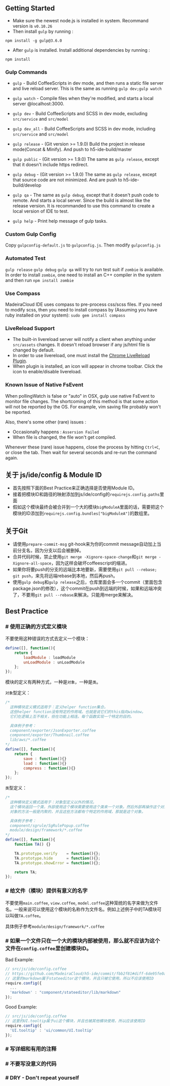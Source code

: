 ## Getting Started
* Make sure the newest node.js is installed in system. Recommand version is `v0.10.26`
* Then install `gulp` by running :
```
npm install -g gulp@3.6.0
```
* After `gulp` is installed. Install additional dependencies by running :
```
npm install
```

### Gulp Commands
* `gulp` - Build CoffeeScripts in dev mode, and then runs a static file server and live reload server. This is the same as running `gulp dev;gulp watch`
* `gulp watch` - Compile files when they're modified, and starts a local server @localhost:3000.
* `gulp dev` - Build CoffeeScripts and SCSS in dev mode, excluding `src/service` and `src/model`
* `gulp dev_all` - Build CoffeeScripts and SCSS in dev mode, including `src/service` and `src/model`

* `gulp release` - (Git version >= 1.9.0) Build the project in release mode(Concat & Minify). And push to h5-ide-build/master
* `gulp public`  - (Git version >= 1.9.0) The same as `gulp release`, except that it doesn't include https redirect.
* `gulp debug`   - (Git version >= 1.9.0) The same as `gulp release`, except that source code are not minimized. And are push to h5-ide-build/develop
* `gulp qa`      - The same as `gulp debug`, except that it doesn't push code to remote. And starts a local server. Since the build is almost like the release version. It is recommanded to use this command to create a local version of IDE to test.
* `gulp help`    - Print help message of gulp tasks.


### Custom Gulp Config
Copy `gulpconfig-default.js` to `gulpconfig.js`. Then modify `gulpconfig.js`


### Automated Test
`gulp release` `gulp debug` `gulp qa` will try to run test suit if `zombie` is available. In order to install `zombie`, one need to install an C++ compiler in the system and then run `npm install zombie`


### Use Compass
MadeiraCloud IDE uses compass to pre-process css/scss files. If you need to modify scss, then you need to install compass by (Assuming you have ruby installed on your system):
`sudo gem install compass`


### LiveReload Support
* The built-in livereload server will notify a client when anything under `src/assets` changes. It doesn't reload browser if any js/html file is changed by default.
* In order to use livereload, one must install the [Chrome LiveReload Plugin](https://chrome.google.com/webstore/detail/livereload/jnihajbhpnppcggbcgedagnkighmdlei).
* When plugin is installed, an icon will appear in chrome toolbar. Click the icon to enable/disable livereload.


### Known Issue of Native FsEvent
When pollingWatch is false or "auto" in OSX, gulp use native FsEvent to monitor file changes. The shortcoming of this method is that some action will not be reported by the OS. For example, vim saving file probably won't be reported.

Also, there's some other (rare) issues :
* Occasionally happens : `Assersion Failed`
* When file is changed, the file won't get compiled.

Whenever these (rare) issue happens, close the process by hitting `Ctrl+C`, or close the tab. Then wait for several seconds and re-run the command again.


## 关于 js/ide/config & Module ID
* 首先按照下面的Best Practice来正确选择是否使用Module ID。
* 接着把模块ID和路径的映射添加到js/ide/config的`requirejs.config.paths`里面
* 假如这个模块最终会被合并到一个大的模块`bigModuleA`里面的话，需要把这个模块的ID添加到`requirejs.config.bundles["bigModuleA"]`的数组里。

## 关于Git
* 请使用`prepare-commit-msg` git-hook来为你的commit message自动加上当前分支名，因为分支以后会被删掉。
* 合并代码时候，禁止使用`git merge -Xignore-space-change`和`git merge -Xignore-all-space`，因为这样会破坏coffeescript的缩进。
* 如果你将要push的分支的远端比本地要新，需要使用`git pull --rebase; git push`，来先将远端rebase到本地，然后再push。
* 使用`gulp debug`和`gulp release`之后，仓库里面会多一个commit（里面包含package.json的修改），这个commit在push到远端的时候，如果和远端冲突了，不要用`git pull --rebase`来解决。只能用merge来解决。


## Best Practice
### # 使用正确的方式定义模块
不要使用这种错误的方式去定义一个模块：
```js
define([], function(){
    return {
        loadModule : loadModule
        unLoadModule : unLoadModule
    };
});
```

模块的定义有两种方式，一种是`对象`，一种是`类`。

`对象`型定义：
```js
/*
  这种模块定义模式适用于：定义helper function集合。
  这些helper function没有特定的作用域。也就是说它们的this指向window。
  它们在逻辑上互不相关，但在功能上相连。每个函数实现一个特定的目的。

  具体例子参考：
  component/exporter/JsonExporter.coffee
  component/exporter/Thumbnail.coffee
  lib/aws/*.coffee
*/
define([], function(){
    return {
        save : function(){}
        load : function(){}
        compress : function(){}
    };
});
```

`类`型定义：
```js
/*
  这种模块定义模式适用于：对象型定义以外的情况。
  这个模块返回一个类，外部使用这个模块需要使用这个类来一个对象。然后外部再操作这个对象来使用这个模块。
  对象的方法一般是内聚的，并且这些方法都有个特定的作用域，那就是这个对象。

  具体例子参考：
  component/sgrule/SgRulePopup.coffee
  module/design/framework/*.coffee
*/
define([], function(){
    function TA() {}

    TA.prototype.verify    = function(){};
    TA.prototype.hide      = function(){};
    TA.prototype.showError = function(){};

    return TA;
});
```

### # 给文件（模块）提供有意义的名字
不要使用`main.coffee`, `view.coffee`, `model.coffee`这种笼统的名字来做为文件名。一般来说可以使用这个模块的名称作为文件名。例如上述例子中的TA模块可以叫做`TA.coffee`。

具体例子参考`module/design/framework/*.coffee`


### # 如果一个文件只在一个大的模块内部被使用，那么就不应该为这个文件在`config.coffee`里创建模块ID。
Bad Example:
```js
// src/js/ide/config.coffee
// https://github.com/MadeiraCloud/h5-ide/commit/fbb2f81#diff-6de95fe0ab25276ee4f5ef715f625a04R167
// 这里的markdown属于stateeditor这个模块，并且只被它使用。所以不应该使用ID
require.config({
  ...
  'markdown' : "component/stateeditor/lib/markdown"
});
```
Good Example:
```js
// src/js/ide/config.coffee
// 这里的UI.tooltip属于ui这个模块，并且也被其他模块使用，所以应该使用ID
require.config({
  'UI.tooltip' : 'ui/common/UI.tooltip'
});
```

### # 写详细和有用的注释
### # 不要写没意义的代码
### # DRY - Don't repeat yourself
